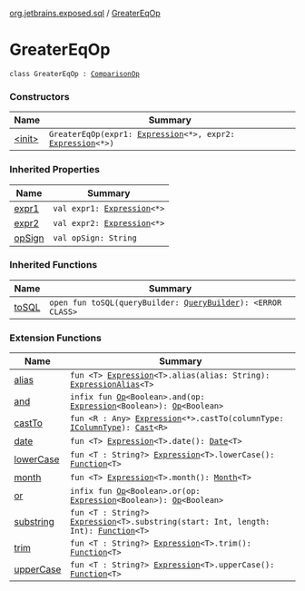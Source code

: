 [org.jetbrains.exposed.sql](../index.md) / [GreaterEqOp](.)

# GreaterEqOp

`class GreaterEqOp : `[`ComparisonOp`](../-comparison-op/index.md)

### Constructors

| Name | Summary |
|---|---|
| [&lt;init&gt;](-init-.md) | `GreaterEqOp(expr1: `[`Expression`](../-expression/index.md)`<*>, expr2: `[`Expression`](../-expression/index.md)`<*>)` |

### Inherited Properties

| Name | Summary |
|---|---|
| [expr1](../-comparison-op/expr1.md) | `val expr1: `[`Expression`](../-expression/index.md)`<*>` |
| [expr2](../-comparison-op/expr2.md) | `val expr2: `[`Expression`](../-expression/index.md)`<*>` |
| [opSign](../-comparison-op/op-sign.md) | `val opSign: String` |

### Inherited Functions

| Name | Summary |
|---|---|
| [toSQL](../-comparison-op/to-s-q-l.md) | `open fun toSQL(queryBuilder: `[`QueryBuilder`](../-query-builder/index.md)`): <ERROR CLASS>` |

### Extension Functions

| Name | Summary |
|---|---|
| [alias](../alias.md) | `fun <T> `[`Expression`](../-expression/index.md)`<T>.alias(alias: String): `[`ExpressionAlias`](../-expression-alias/index.md)`<T>` |
| [and](../and.md) | `infix fun `[`Op`](../-op/index.md)`<Boolean>.and(op: `[`Expression`](../-expression/index.md)`<Boolean>): `[`Op`](../-op/index.md)`<Boolean>` |
| [castTo](../cast-to.md) | `fun <R : Any> `[`Expression`](../-expression/index.md)`<*>.castTo(columnType: `[`IColumnType`](../-i-column-type/index.md)`): `[`Cast`](../-cast/index.md)`<R>` |
| [date](../date.md) | `fun <T> `[`Expression`](../-expression/index.md)`<T>.date(): `[`Date`](../-date/index.md)`<T>` |
| [lowerCase](../lower-case.md) | `fun <T : String?> `[`Expression`](../-expression/index.md)`<T>.lowerCase(): `[`Function`](../-function/index.md)`<T>` |
| [month](../month.md) | `fun <T> `[`Expression`](../-expression/index.md)`<T>.month(): `[`Month`](../-month/index.md)`<T>` |
| [or](../or.md) | `infix fun `[`Op`](../-op/index.md)`<Boolean>.or(op: `[`Expression`](../-expression/index.md)`<Boolean>): `[`Op`](../-op/index.md)`<Boolean>` |
| [substring](../substring.md) | `fun <T : String?> `[`Expression`](../-expression/index.md)`<T>.substring(start: Int, length: Int): `[`Function`](../-function/index.md)`<T>` |
| [trim](../trim.md) | `fun <T : String?> `[`Expression`](../-expression/index.md)`<T>.trim(): `[`Function`](../-function/index.md)`<T>` |
| [upperCase](../upper-case.md) | `fun <T : String?> `[`Expression`](../-expression/index.md)`<T>.upperCase(): `[`Function`](../-function/index.md)`<T>` |
